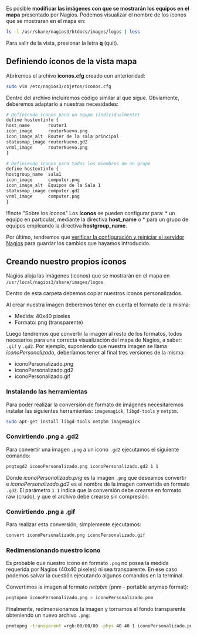 
Es posible **modificar las imágenes con que se mostrarán los equipos en el mapa** presentado por Nagios. Podemos visualizar el nombre de los íconos que se mostraran en el mapa en: 

```bash
ls -l /usr/share/nagios3/htdocs/images/logos | less
```

Para salir de la vista, presionar la letra **q** (quit).

## Definiendo íconos de la vista mapa

Abriremos el archivo **iconos.cfg** creado con anterioridad:

```bash
sudo vim /etc/nagios3/objetos/iconos.cfg
```

Dentro del archivo incluiremos código similar al que sigue. Obviamente, deberemos adaptarlo a nuestras necesidades:

```apache
# Definiendo íconos para un equpo (individualmente)
define hostextinfo {
host_name		router1
icon_image		routerNuevo.png
icon_image_alt	Router de la sala principal
statusmap_image	routerNuevo.gd2
vrml_image		routerNuevo.png
}

# Definiendo íconos para todos los miembros de un grupo
define hostextinfo {
hostgroup_name	sala1
icon_image		computer.png
icon_image_alt	Equipos de la Sala 1
statusmap_image	computer.gd2
vrml_image		computer.png
}
```

!!!note "Sobre los íconos"
	Los **íconos** se pueden configurar para:
	  * un equipo en particular, mediante la directiva **host_name** o
	  * para un grupo de equipos empleando la directiva **hostgroup_name**.


Por último, tendremos que [verificar la configuración y reiniciar el servidor Nagios](configuracion/#verificando-la-configuracion-y-reiniciando-nagios) para guardar los cambios que hayamos introducido.

## Creando nuestro propios íconos
Nagios aloja las imágenes (iconos) que se mostrarán en el mapa en `/usr/local/nagios3/share/images/logos`. 

Dentro de esta carpeta debemos copiar nuestros iconos personalizados. 

Al crear nuestra imagen deberemos tener en cuenta el formato de la misma:

* Medida: 40x40 píxeles
* Formato: png (transparente)

Luego tendremos que convertir la imagen al resto de los formatos, todos necesarios para una correcta visualización del mapa de Nagios, a saber: `.gif` y `.gd2`. Por ejemplo, suponiendo que nuestra imagen se llama _iconoPersonalizado_, deberíamos tener al final tres versiones de la misma:  

* iconoPersonalizado.png
* iconoPersonalizado.gd2
* iconoPersonalizado.gif

### Instalando las herramientas 
Para poder realizar la conversión de formato de imágenes necesitaremos instalar las siguientes herramientas: `imagemagick`, `libgd-tools` y `netpbm`.

```bash
sudo apt-get install libgd-tools netpbm imagemagick
```

### Convirtiendo .png a .gd2

Para convertir una imagen `.png` a un icono `.gd2` ejecutamos el siguiente comando:

```bash
pngtogd2 iconoPersonalizado.png iconoPersonalizado.gd2 1 1
```

Donde _iconoPersonalizado.png_ es la imagen  `.png` que deseamos convertir e _iconoPersonalizado.gd2_ es el nombre de la imagen convertida en formato `.gd2`. El parámetro `1 1` indica que la conversión debe crearse en formato raw (crudo), y que el archivo debe crearse sin compresión.

### Convirtiendo .png a .gif
Para realizar esta conversión, simplemente ejecutamos: 

```bash
convert iconoPersonalizado.png iconoPersonalizado.gif
```

### Redimensionando nuestro icono
Es probable que nuestro icono en formato `.png` no posea la medida requerida por Nagios (40x40 pixeles) ni sea transparente. En ese caso podemos salvar la cuestión ejecutando algunos comandos en la terminal.

Convertimos la imagen al formato _netpbm_ (pnm - portable anymap format):

```bash
pngtopnm iconoPersonalizado.png > iconoPersonalizado.pnm 
```

Finalmente, redimensionamos la imagen y tornamos el fondo transparente obteniendo un nuevo archivo `.png`: 

```bash
pnmtopng -transparent =rgb:00/00/00 -phys 40 40 1 iconoPersonalizado.pnm > iconoPersonalizado.png
```

